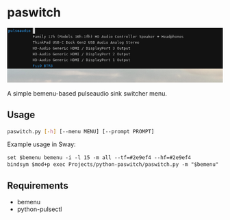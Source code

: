 # paswitch

![Screenshot](screenshot.png)

A simple bemenu-based pulseaudio sink switcher menu.

## Usage

```bash
paswitch.py [-h] [--menu MENU] [--prompt PROMPT]
```

Example usage in Sway:
```
set $bemenu bemenu -i -l 15 -m all --tf=#2e9ef4 --hf=#2e9ef4
bindsym $mod+p exec Projects/python-paswitch/paswitch.py -m "$bemenu"
```

## Requirements

- bemenu
- python-pulsectl
